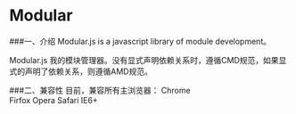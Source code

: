 Modular
=======
###一、介绍
Modular.js is a javascript library of module development。

Modular.js 我的模块管理器。没有显式声明依赖关系时，遵循CMD规范，如果显式的声明了依赖关系，则遵循AMD规范。

###二、兼容性
目前，兼容所有主浏览器：
  Chrome<br/>
  Firfox
  Opera
  Safari
  IE6+
